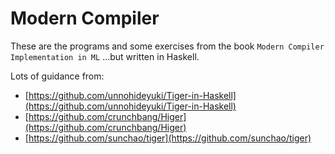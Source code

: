 # Modern Compiler

These are the programs and some exercises from the book `Modern Compiler Implementation in ML` ...but written in Haskell.

Lots of guidance from:

- [https://github.com/unnohideyuki/Tiger-in-Haskell](https://github.com/unnohideyuki/Tiger-in-Haskell)
- [https://github.com/crunchbang/Higer](https://github.com/crunchbang/Higer)
- [https://github.com/sunchao/tiger](https://github.com/sunchao/tiger)
